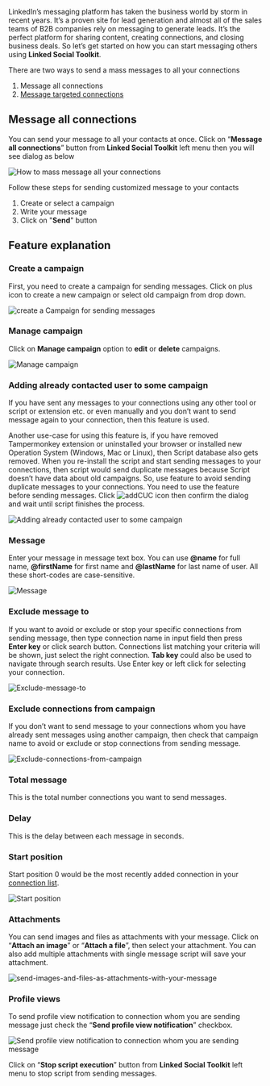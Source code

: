 LinkedIn’s messaging platform has taken the business world by storm in recent years. It’s a proven site for lead generation and almost all of the sales teams of B2B companies rely on messaging to generate leads. It’s the perfect platform for sharing content, creating connections, and closing business deals. So let’s get started on how you can start messaging others using **Linked Social Toolkit**.

There are two ways to send a mass messages to all your connections
1. Message all connections
2. [Message targeted connections](https://github.com/ZiaUrR3hman/LinkedSocialToolkit/wiki/How-to-message-targeted-connections)

## Message all connections
You can send your message to all your contacts at once. Click on “**Message all connections**” button from  **Linked Social Toolkit** left menu then you will see dialog as below

![How to mass message all your connections](https://github.com/ZiaUrR3hman/LinkedSocialToolkit/raw/master/images/How-to-mass-message-all-your-connections.png)

Follow these steps for sending customized message to your contacts
1. Create or select a campaign
2. Write your message
3. Click on "**Send**" button

## Feature explanation
### Create a campaign
First, you need to create a campaign for sending messages. Click on plus icon to create a new campaign or select old campaign from drop down.

![create a Campaign for sending messages](https://github.com/ZiaUrR3hman/LinkedSocialToolkit/raw/master/images/create-a-campaign.png)

### Manage campaign
Click on **Manage campaign** option to **edit** or **delete** campaigns.

![Manage campaign](https://github.com/ZiaUrR3hman/LinkedSocialToolkit/raw/master/images/manage-campaign.png)

### Adding already contacted user to some campaign
If you have sent any messages to your connections using any other tool or script or extension etc. or even manually and you don’t want to send message again to your connection, then this feature is used.

Another use-case for using this feature is, if you have removed Tampermonkey extension or uninstalled your browser or installed new Operation System (Windows, Mac or Linux), then Script database also gets removed.  When you re-install the script and start sending messages to your connections, then script would send duplicate messages because Script doesn’t have data about old campaigns. So, use feature to avoid sending duplicate messages to your connections. You need to use the feature before sending messages.
Click ![addCUC](https://github.com/ZiaUrR3hman/LinkedSocialToolkit/raw/master/images/addCUC.png) icon then confirm the dialog and wait until script finishes the process.

![Adding already contacted user to some campaign](https://github.com/ZiaUrR3hman/LinkedSocialToolkit/raw/master/images/Adding-already-contacted-user-to-some-campaign.png)

### Message
Enter your message in message text box. You can use **@name** for full name, **@firstName** for first name and **@lastName** for last name of user. All these short-codes are case-sensitive.

![Message](https://github.com/ZiaUrR3hman/LinkedSocialToolkit/raw/master/images/Message.png)

### Exclude message to 
If you want to avoid or exclude or stop your specific connections from sending message, then type connection name in input field then press **Enter key** or click search button. Connections list matching your criteria will be shown, just select the right connection. **Tab key** could also be used to navigate through search results. Use Enter key or left click for selecting your connection.
 
![Exclude-message-to](https://github.com/ZiaUrR3hman/LinkedSocialToolkit/raw/master/images/Exclude-message-to.png)

### Exclude connections from campaign
If you don’t want to send message to your connections whom you have already sent messages using another campaign, then check that campaign name to avoid or exclude or stop connections from sending message.

![Exclude-connections-from-campaign](https://github.com/ZiaUrR3hman/LinkedSocialToolkit/raw/master/images/Exclude-connections-from-campaign.png)

### Total message
This is the total number connections you want to send messages.
### Delay
This is the delay between each message in seconds. 
### Start position
Start position 0 would be the most recently added connection in your [connection list](https://www.linkedin.com/mynetwork/invite-connect/connections/).

![Start position](https://github.com/ZiaUrR3hman/LinkedSocialToolkit/raw/master/images/Start-position-MyNetwork.png)

### Attachments
You can send images and files as attachments with your message. Click on “**Attach an image**” or “**Attach a file**”, then select your attachment. You can also add multiple attachments with single message script will save your attachment.

![send-images-and-files-as-attachments-with-your-message](https://github.com/ZiaUrR3hman/LinkedSocialToolkit/raw/master/images/send-images-and-files-as-attachments-with-your-message.png)

### Profile views
To send profile view notification to connection whom you are sending message just check the “**Send profile view notification**” checkbox.

![Send profile view notification to connection whom you are sending message](https://github.com/ZiaUrR3hman/LinkedSocialToolkit/raw/master/images/send-profile-view.png)

Click on “**Stop script execution**” button from **Linked Social Toolkit** left menu to stop script from sending messages.

